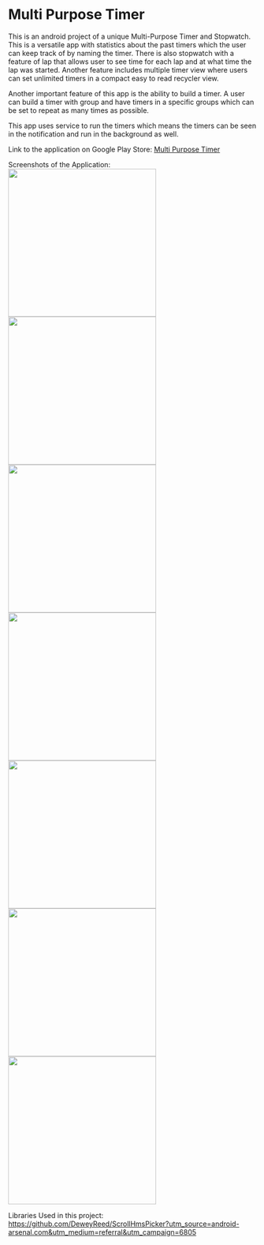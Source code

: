# Multi Purpose Timer
This is an android project of a unique Multi-Purpose Timer and Stopwatch. This is a versatile app with statistics about the past timers which the user can keep track of by naming the timer. There is also stopwatch with a feature of lap that allows user to see time for each lap and at what time the lap was started. Another feature includes multiple timer view where users can set unlimited timers in a compact easy to read recycler view.

Another important feature of this app is the ability to build a timer. A user can build a timer with group and have timers in a specific groups which can be set to repeat as many times as possible.

This app uses service to run the timers which means the timers can be seen in the notification and run in the background as well.

Link to the application on Google Play Store: <a href="https://play.google.com/store/apps/details?id=com.armcomptech.akash.simpletimer4">Multi Purpose Timer</a>

Screenshots of the Application:
<br>
<img src="https://github.com/akashmagnadia/Heartbeat-Timer/blob/master/Screenshots/Screenshot_20201225-180642.png" width="300">
<img src="https://github.com/akashmagnadia/Heartbeat-Timer/blob/master/Screenshots/Screenshot_20201225-180807.png" width="300">
<img src="https://github.com/akashmagnadia/Heartbeat-Timer/blob/master/Screenshots/Screenshot_20201225-180908.png" width="300">
<img src="https://github.com/akashmagnadia/Heartbeat-Timer/blob/master/Screenshots/Screenshot_20201225-180914.png" width="300">
<img src="https://github.com/akashmagnadia/Heartbeat-Timer/blob/master/Screenshots/Screenshot_20201225-181025.png" width="300">
<img src="https://github.com/akashmagnadia/Heartbeat-Timer/blob/master/Screenshots/Screenshot_20201225-181206.png" width="300">
<img src="https://github.com/akashmagnadia/Heartbeat-Timer/blob/master/Screenshots/Screenshot_20201225-181243.png" width="300">

Libraries Used in this project:
https://github.com/DeweyReed/ScrollHmsPicker?utm_source=android-arsenal.com&utm_medium=referral&utm_campaign=6805
